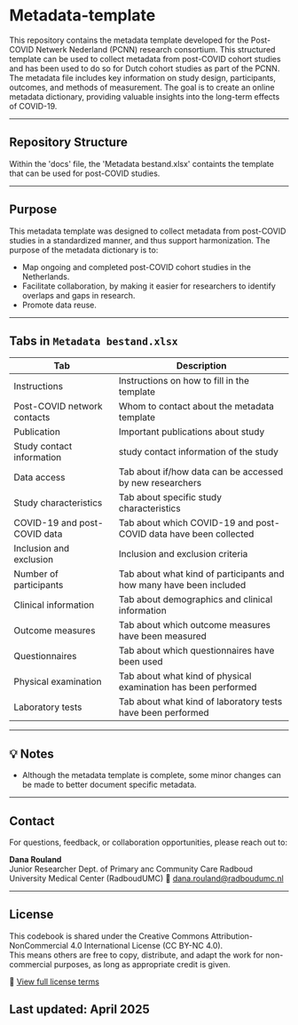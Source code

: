 # Metadata-template

This repository contains the metadata template developed for the Post-COVID Netwerk Nederland (PCNN) research consortium. This structured template can be used to collect metadata from post-COVID cohort studies and has been used to do so for Dutch cohort studies as part of the PCNN. The metadata file includes key information on study design, participants, outcomes, and methods of measurement. The goal is to create an online metadata dictionary, providing valuable insights into the long-term effects of COVID-19.

---

## Repository Structure

Within the 'docs' file, the 'Metadata bestand.xlsx' containts the template that can be used for post-COVID studies. 

---

## Purpose

This metadata template was designed to collect metadata from post-COVID studies in a standardized manner, and thus support harmonization. The purpose of the metadata dictionary is to:
- Map ongoing and completed post-COVID cohort studies in the Netherlands. 
- Facilitate collaboration, by making it easier for researchers to identify overlaps and gaps in research.
- Promote data reuse.

---

##  Tabs in `Metadata bestand.xlsx`

| Tab | Description |
|--------|-------------|
| Instructions | Instructions on how to fill in the template |
| Post-COVID network contacts | Whom to contact about the metadata template |
| Publication | Important publications about study |
| Study contact information | study contact information of the study |
| Data access | Tab about if/how data can be accessed by new researchers |
| Study characteristics | Tab about specific study characteristics |
| COVID-19 and post-COVID data | Tab about which COVID-19 and post-COVID data have been collected |
| Inclusion and exclusion | Inclusion and exclusion criteria |
| Number of participants | Tab about what kind of participants and how many have been included |
| Clinical information | Tab about demographics and clinical information |
| Outcome measures | Tab about which outcome measures have been measured |
| Questionnaires | Tab about which questionnaires have been used |
| Physical examination | Tab about what kind of physical examination has been performed |
| Laboratory tests | Tab about what kind of laboratory tests have been performed |

---

## 💡 Notes

- Although the metadata template is complete, some minor changes can be made to better document specific metadata. 

---

##  Contact

For questions, feedback, or collaboration opportunities, please reach out to:

**Dana Rouland**  
Junior Researcher
Dept. of Primary anc Community Care
Radboud University Medical Center (RadboudUMC)
📧 dana.rouland@radboudumc.nl 


---

## License

This codebook is shared under the Creative Commons Attribution-NonCommercial 4.0 International License (CC BY-NC 4.0).  
This means others are free to copy, distribute, and adapt the work for non-commercial purposes, as long as appropriate credit is given.

🔗 [View full license terms](https://creativecommons.org/licenses/by-nc/4.0/)


##  Last updated: April 2025
